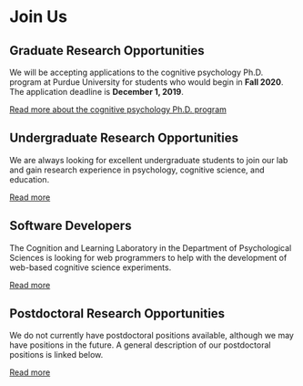 # Join Us

## Graduate Research Opportunities

We will be accepting applications to the cognitive psychology Ph.D. program at Purdue University for students who would begin in **Fall 2020**. The application deadline is **December 1, 2019**.
        
<a href="http://www.purdue.edu/hhs/psy/graduate/graduate_training_areas/cognitive_psychology/index.html">Read more about the cognitive psychology Ph.D. program</a>


## Undergraduate Research Opportunities

We are always looking for excellent undergraduate students to join our lab and gain research experience in psychology, cognitive science, and education.

<a href="/joinus/psy390/">Read more</a>


## Software Developers

The Cognition and Learning Laboratory in the Department of Psychological Sciences is looking for web programmers to help with the development of web-based cognitive science experiments.

<a href="/joinus/programmers/">Read more</a>


## Postdoctoral Research Opportunities
        
We do not currently have postdoctoral positions available, although we may have positions in the future. A general description of our postdoctoral positions is linked below.

<a href="/joinus/postdocs/">Read more</a>